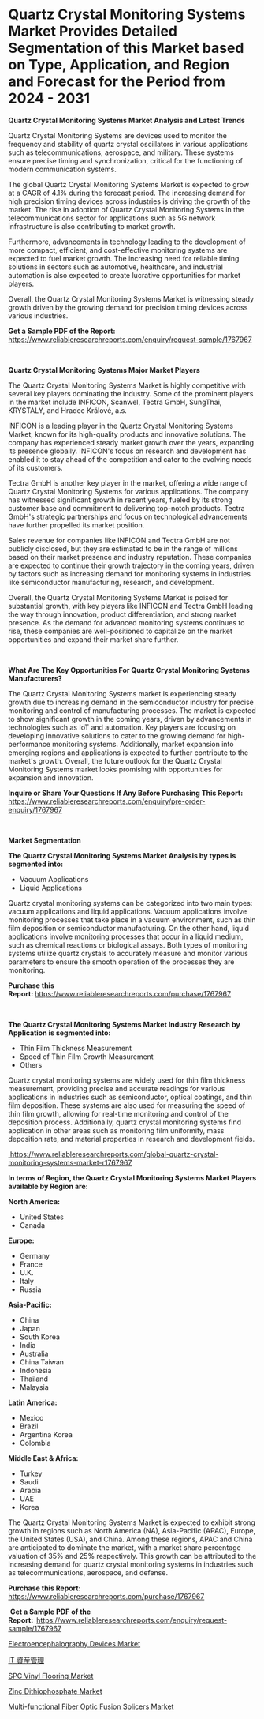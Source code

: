 <p><h1>Quartz Crystal Monitoring Systems Market Provides Detailed Segmentation of this Market based on Type, Application, and Region and Forecast for the Period from 2024 - 2031</h1></p><p><strong>Quartz Crystal Monitoring Systems Market Analysis and Latest Trends</strong></p>
<p><p>Quartz Crystal Monitoring Systems are devices used to monitor the frequency and stability of quartz crystal oscillators in various applications such as telecommunications, aerospace, and military. These systems ensure precise timing and synchronization, critical for the functioning of modern communication systems.</p><p>The global Quartz Crystal Monitoring Systems Market is expected to grow at a CAGR of 4.1% during the forecast period. The increasing demand for high precision timing devices across industries is driving the growth of the market. The rise in adoption of Quartz Crystal Monitoring Systems in the telecommunications sector for applications such as 5G network infrastructure is also contributing to market growth.</p><p>Furthermore, advancements in technology leading to the development of more compact, efficient, and cost-effective monitoring systems are expected to fuel market growth. The increasing need for reliable timing solutions in sectors such as automotive, healthcare, and industrial automation is also expected to create lucrative opportunities for market players.</p><p>Overall, the Quartz Crystal Monitoring Systems Market is witnessing steady growth driven by the growing demand for precision timing devices across various industries.</p></p>
<p><strong>Get a Sample PDF of the Report:&nbsp;</strong> <a href="https://www.reliableresearchreports.com/enquiry/request-sample/1767967">https://www.reliableresearchreports.com/enquiry/request-sample/1767967</a></p>
<p>&nbsp;</p>
<p><strong>Quartz Crystal Monitoring Systems Major Market Players</strong></p>
<p><p>The Quartz Crystal Monitoring Systems Market is highly competitive with several key players dominating the industry. Some of the prominent players in the market include INFICON, Scanwel, Tectra GmbH, SungThai, KRYSTALY, and Hradec Králové, a.s.</p><p>INFICON is a leading player in the Quartz Crystal Monitoring Systems Market, known for its high-quality products and innovative solutions. The company has experienced steady market growth over the years, expanding its presence globally. INFICON's focus on research and development has enabled it to stay ahead of the competition and cater to the evolving needs of its customers.</p><p>Tectra GmbH is another key player in the market, offering a wide range of Quartz Crystal Monitoring Systems for various applications. The company has witnessed significant growth in recent years, fueled by its strong customer base and commitment to delivering top-notch products. Tectra GmbH's strategic partnerships and focus on technological advancements have further propelled its market position.</p><p>Sales revenue for companies like INFICON and Tectra GmbH are not publicly disclosed, but they are estimated to be in the range of millions based on their market presence and industry reputation. These companies are expected to continue their growth trajectory in the coming years, driven by factors such as increasing demand for monitoring systems in industries like semiconductor manufacturing, research, and development.</p><p>Overall, the Quartz Crystal Monitoring Systems Market is poised for substantial growth, with key players like INFICON and Tectra GmbH leading the way through innovation, product differentiation, and strong market presence. As the demand for advanced monitoring systems continues to rise, these companies are well-positioned to capitalize on the market opportunities and expand their market share further.</p></p>
<p>&nbsp;</p>
<p><strong>What Are The Key Opportunities For Quartz Crystal Monitoring Systems Manufacturers?</strong></p>
<p><p>The Quartz Crystal Monitoring Systems market is experiencing steady growth due to increasing demand in the semiconductor industry for precise monitoring and control of manufacturing processes. The market is expected to show significant growth in the coming years, driven by advancements in technologies such as IoT and automation. Key players are focusing on developing innovative solutions to cater to the growing demand for high-performance monitoring systems. Additionally, market expansion into emerging regions and applications is expected to further contribute to the market's growth. Overall, the future outlook for the Quartz Crystal Monitoring Systems market looks promising with opportunities for expansion and innovation.</p></p>
<p><strong>Inquire or Share Your Questions If Any Before Purchasing This Report:</strong> <a href="https://www.reliableresearchreports.com/enquiry/pre-order-enquiry/1767967">https://www.reliableresearchreports.com/enquiry/pre-order-enquiry/1767967</a></p>
<p>&nbsp;</p>
<p><strong>Market Segmentation</strong></p>
<p><strong>The Quartz Crystal Monitoring Systems Market Analysis by types is segmented into:</strong></p>
<p><ul><li>Vacuum Applications</li><li>Liquid Applications</li></ul></p>
<p><p>Quartz crystal monitoring systems can be categorized into two main types: vacuum applications and liquid applications. Vacuum applications involve monitoring processes that take place in a vacuum environment, such as thin film deposition or semiconductor manufacturing. On the other hand, liquid applications involve monitoring processes that occur in a liquid medium, such as chemical reactions or biological assays. Both types of monitoring systems utilize quartz crystals to accurately measure and monitor various parameters to ensure the smooth operation of the processes they are monitoring.</p></p>
<p><strong>Purchase this Report:&nbsp;</strong><a href="https://www.reliableresearchreports.com/purchase/1767967">https://www.reliableresearchreports.com/purchase/1767967</a></p>
<p>&nbsp;</p>
<p><strong>The Quartz Crystal Monitoring Systems Market Industry Research by Application is segmented into:</strong></p>
<p><ul><li>Thin Film Thickness Measurement</li><li>Speed of Thin Film Growth Measurement</li><li>Others</li></ul></p>
<p><p>Quartz crystal monitoring systems are widely used for thin film thickness measurement, providing precise and accurate readings for various applications in industries such as semiconductor, optical coatings, and thin film deposition. These systems are also used for measuring the speed of thin film growth, allowing for real-time monitoring and control of the deposition process. Additionally, quartz crystal monitoring systems find application in other areas such as monitoring film uniformity, mass deposition rate, and material properties in research and development fields.</p></p>
<p><a href="https://www.reliableresearchreports.com/global-quartz-crystal-monitoring-systems-market-r1767967">&nbsp;https://www.reliableresearchreports.com/global-quartz-crystal-monitoring-systems-market-r1767967</a></p>
<p><strong>In terms of Region, the Quartz Crystal Monitoring Systems Market Players available by Region are:</strong></p>
<p>
    <p> <strong> North America: </strong>
        <ul>
            <li>United States</li>
            <li>Canada</li>
        </ul>
        </p> 
    <p> <strong> Europe: </strong>
        <ul>
            <li>Germany</li>
            <li>France</li>
            <li>U.K.</li>
            <li>Italy</li>
            <li>Russia</li>
        </ul>
        </p> 
    <p> <strong> Asia-Pacific: </strong>
        <ul>
            <li>China</li>
            <li>Japan</li>
            <li>South Korea</li>
            <li>India</li>
            <li>Australia</li>
            <li>China Taiwan</li>
            <li>Indonesia</li>
            <li>Thailand</li>
            <li>Malaysia</li>
        </ul>
        </p> 
    <p> <strong> Latin America: </strong>
        <ul>
            <li>Mexico</li>
            <li>Brazil</li>
            <li>Argentina Korea</li>
            <li>Colombia</li>
        </ul>
        </p> 
    <p> <strong> Middle East & Africa: </strong>
        <ul>
            <li>Turkey</li>
            <li>Saudi</li>
            <li>Arabia</li>
            <li>UAE</li>
            <li>Korea</li>
        </ul>
    </p>
    </p>
<p><p>The Quartz Crystal Monitoring Systems Market is expected to exhibit strong growth in regions such as North America (NA), Asia-Pacific (APAC), Europe, the United States (USA), and China. Among these regions, APAC and China are anticipated to dominate the market, with a market share percentage valuation of 35% and 25% respectively. This growth can be attributed to the increasing demand for quartz crystal monitoring systems in industries such as telecommunications, aerospace, and defense.</p></p>
<p><strong>Purchase this Report: </strong><a href="https://www.reliableresearchreports.com/purchase/1767967">https://www.reliableresearchreports.com/purchase/1767967</a></p>
<p>&nbsp;<strong>Get a Sample PDF of the Report:&nbsp;&nbsp;</strong><a href="https://www.reliableresearchreports.com/enquiry/request-sample/1767967">https://www.reliableresearchreports.com/enquiry/request-sample/1767967</a></p>
<p><strong></strong></p>
<p><p><a href="https://view.publitas.com/reportprime-1/electroencephalography-devices-market-share-evolution-and-market-growth-trends-2024-2031/">Electroencephalography Devices Market</a></p><p><a href="https://github.com/JaydaWisoky2014/Market-Research-Report-List-1/blob/main/891752540265.md">IT 資産管理</a></p><p><a href="https://military-diascia-e68.notion.site/SPC-Vinyl-Flooring-Market-Comprehensive-Assessment-by-Type-Application-and-Geography-61c1caeb66a542a8887bfeb32f075001">SPC Vinyl Flooring Market</a></p><p><a href="https://sudsy-motorcycle-bbc.notion.site/Zinc-Dithiophosphate-Market-Focuses-on-Market-Share-Size-and-Projected-Forecast-Till-2031-99350c71a3dd44f5b4d45eb8075f93ce">Zinc Dithiophosphate Market</a></p><p><a href="https://github.com/derrinmiltonellis35gcl/Market-Research-Report-List-2/blob/main/multi-functional-fiber-optic-fusion-splicers-market.md">Multi-functional Fiber Optic Fusion Splicers Market</a></p></p>